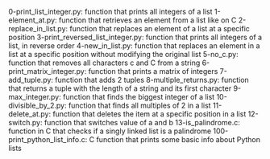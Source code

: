 0-print_list_integer.py: function that prints all integers of a list
1-element_at.py: function that retrieves an element from a list like on C
2-replace_in_list.py: function that replaces an element of a list at a specific position
3-print_reversed_list_integer.py: function that prints all integers of a list, in reverse order
4-new_in_list.py: function that replaces an element in a list at a specific position without modifying the original list
5-no_c.py: function that removes all characters c and C from a string
6-print_matrix_integer.py: function that prints a matrix of integers
7-add_tuple.py: function that adds 2 tuples
8-multiple_returns.py: function that returns a tuple with the length of a string and its first character
9-max_integer.py: function that finds the biggest integer of a list
10-divisible_by_2.py: function that finds all multiples of 2 in a list
11-delete_at.py: function that deletes the item at a specific position in a list
12-switch.py: function that switches value of a and b
13-is_palindrome.c: function in C that checks if a singly linked list is a palindrome
100-print_python_list_info.c: C function that prints some basic info about Python lists

